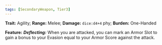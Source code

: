 ```yaml
---
tags: [SecondaryWeapon, Tier3]
---
```

**Trait:** Agility; **Range:** Melee; **Damage:** `dice:d4+4` phy; **Burden:** One-Handed

**Feature:** ***Deflecting:*** When you are attacked, you can mark an Armor Slot to gain a bonus to your Evasion equal to your Armor Score against the attack.
